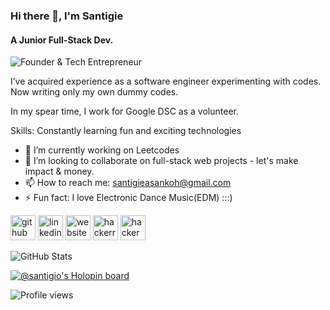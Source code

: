 ### Hi there 👋, I'm Santigie
#### A Junior Full-Stack Dev.
![Founder & Tech Entrepreneur](https://images.pexels.com/photos/1111320/pexels-photo-1111320.jpeg?auto=compress&cs=tinysrgb&w=1260&h=750&dpr=1)

I’ve acquired experience as a software engineer experimenting with codes. Now writing only my own dummy codes.

In my spear time, I work for Google DSC  as a volunteer.

Skills: Constantly learning fun and exciting technologies 

- 🔭 I’m currently working on Leetcodes  
- 👯 I’m looking to collaborate on full-stack web projects - let's make impact & money.
- 📫 How to reach me: santigieasankoh@gmail.com 
- ⚡ Fun fact:  I love Electronic Dance Music(EDM) :::)


[<img src='https://cdn.jsdelivr.net/npm/simple-icons@3.0.1/icons/github.svg' alt='github' height='40'>](https://github.com/Santigio)  [<img src='https://cdn.jsdelivr.net/npm/simple-icons@3.0.1/icons/linkedin.svg' alt='linkedin' height='40'>](https://www.linkedin.com/in/https://www.linkedin.com/in/santigie-sankoh//)  [<img src='https://cdn.jsdelivr.net/npm/simple-icons@3.0.1/icons/icloud.svg' alt='website' height='40'>](santigie.netlify.app)  [<img src='https://cdn.jsdelivr.net/npm/simple-icons@3.0.1/icons/hackerrank.svg' alt='hackerrank' height='40'>](https://www.hackerrank.com/s_sankoh)  [<img src='https://cdn.jsdelivr.net/npm/simple-icons@3.0.1/icons/hackerearth.svg' alt='hackerearth' height='40'>](https://www.hackerearth.com/@s.sankoh)  

![GitHub Stats](https://github-readme-stats.vercel.app/api?username=santigio&theme=radical)

[![@santigio's Holopin board](https://holopin.me/santigio)](https://holopin.io/@santigio)

![Profile views](https://gpvc.arturio.dev/Santigio)  
